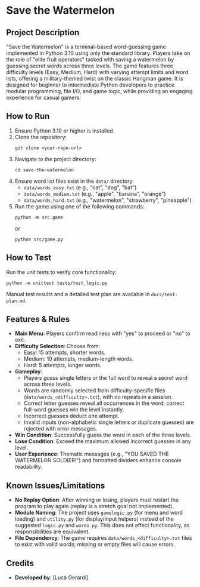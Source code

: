# Save the Watermelon

## Project Description
"Save the Watermelon" is a terminal-based word-guessing game implemented in Python 3.10 using only the standard library. Players take on the role of "elite fruit operators" tasked with saving a watermelon by guessing secret words across three levels. The game features three difficulty levels (Easy, Medium, Hard) with varying attempt limits and word lists, offering a military-themed twist on the classic Hangman game. It is designed for beginner to intermediate Python developers to practice modular programming, file I/O, and game logic, while providing an engaging experience for casual gamers.

## How to Run
1. Ensure Python 3.10 or higher is installed.
2. Clone the repository:
   ```
   git clone <your-repo-url>
   ```
3. Navigate to the project directory:
   ```
   cd save-the-watermelon
   ```
4. Ensure word list files exist in the `data/` directory:
   - `data/words_easy.txt` (e.g., "cat", "dog", "bat")
   - `data/words_medium.txt` (e.g., "apple", "banana", "orange")
   - `data/words_hard.txt` (e.g., "watermelon", "strawberry", "pineapple")
5. Run the game using one of the following commands:
   ```
   python -m src.game
   ```
   or
   ```
   python src/game.py
   ```

## How to Test
Run the unit tests to verify core functionality:
```
python -m unittest tests/test_logic.py
```
Manual test results and a detailed test plan are available in `docs/test-plan.md`.

## Features & Rules
- **Main Menu**: Players confirm readiness with "yes" to proceed or "no" to exit.
- **Difficulty Selection**: Choose from:
  - Easy: 15 attempts, shorter words.
  - Medium: 10 attempts, medium-length words.
  - Hard: 5 attempts, longer words.
- **Gameplay**: 
  - Players guess single letters or the full word to reveal a secret word across three levels.
  - Words are randomly selected from difficulty-specific files (`data/words_<difficulty>.txt`), with no repeats in a session.
  - Correct letter guesses reveal all occurrences in the word; correct full-word guesses win the level instantly.
  - Incorrect guesses deduct one attempt.
  - Invalid inputs (non-alphabetic single letters or duplicate guesses) are rejected with error messages.
- **Win Condition**: Successfully guess the word in each of the three levels.
- **Lose Condition**: Exceed the maximum allowed incorrect guesses in any level.
- **User Experience**: Thematic messages (e.g., "YOU SAVED THE WATERMELON SOLDIER!") and formatted dividers enhance console readability.

## Known Issues/Limitations
- **No Replay Option**: After winning or losing, players must restart the program to play again (replay is a stretch goal not implemented).
- **Module Naming**: The project uses `gamelogic.py` (for menu and word loading) and `utility.py` (for display/input helpers) instead of the suggested `logic.py` and `words.py`. This does not affect functionality, as responsibilities are equivalent.
- **File Dependency**: The game requires `data/words_<difficulty>.txt` files to exist with valid words; missing or empty files will cause errors.

## Credits
- **Developed by**: [Luca Gerardi]